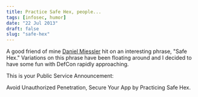 ```yaml
---
title: Practice Safe Hex, people...
tags: [infosec, humor]
date: "22 Jul 2013"
draft: false
slug: "safe-hex"
---
```

A good friend of mine [Daniel Miessler](http://danielmiessler.com "Daniel Miessler") hit on an interesting phrase, "Safe Hex." Variations on this phrase have been floating around and I decided to have some fun with DefCon rapidly approaching.

This is your Public Service Announcement:

Avoid Unauthorized Penetration, Secure Your App by Practicing Safe Hex.
